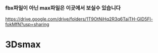 <h3>fbx파일이 아닌 max파일은 이곳에서 보실수 있습니다</h3>

https://drive.google.com/drive/folders/1T9OtNiHq2R3q6TaiTH-GlD5Fl-fokMfN?usp=sharing
# 3Dsmax
